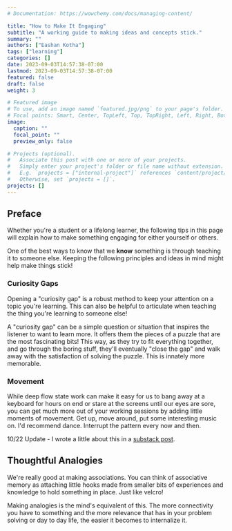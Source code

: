 ```yaml
---
# Documentation: https://wowchemy.com/docs/managing-content/

title: "How to Make It Engaging"
subtitle: "A working guide to making ideas and concepts stick."
summary: ""
authors: ["Eashan Kotha"]
tags: ["learning"]
categories: []
date: 2023-09-03T14:57:38-07:00
lastmod: 2023-09-03T14:57:38-07:00
featured: false
draft: false
weight: 3

# Featured image
# To use, add an image named `featured.jpg/png` to your page's folder.
# Focal points: Smart, Center, TopLeft, Top, TopRight, Left, Right, BottomLeft, Bottom, BottomRight.
image:
  caption: ""
  focal_point: ""
  preview_only: false

# Projects (optional).
#   Associate this post with one or more of your projects.
#   Simply enter your project's folder or file name without extension.
#   E.g. `projects = ["internal-project"]` references `content/project/deep-learning/index.md`.
#   Otherwise, set `projects = []`.
projects: []
---
```

## Preface
Whether you're a student or a lifelong learner, the following tips in this page will explain how to make something engaging for either yourself or others. 

One of the best ways to know that we **know** something is through teaching it to someone else. Keeping the following principles and ideas in mind might help make things stick! 


### Curiosity Gaps
Opening a "curiosity gap" is a robust method to keep your attention on a topic you're learning. This can also be helpful to articulate when teaching the thing you're learning to someone else!

A "curiosity gap" can be a simple question or situation that inspires the listener to want to learn more. It offers them the pieces of a puzzle that are the most fascinating bits! This way, as they try to fit everything together, and go through the boring stuff, they'll eventually "close the gap" and walk away with the satisfaction of solving the puzzle. This is innately more memorable. 

### Movement 
While deep flow state work can make it easy for us to bang away at a keyboard for hours on end or stare at the screens until our eyes are sore, you can get much more out of your working sessions by adding little moments of movement. Get up, move around, put some interesting music on. I'd recommend dance. Interrupt the pattern every now and then.

10/22 Update - I wrote a little about this in a [substack post](https://open.substack.com/pub/neuralengine/p/activation-energy).

## Thoughtful Analogies
We're really good at making associations. You can think of associative memory as attaching little hooks made from smaller bits of experiences and knowledge to hold something in place. Just like velcro!

Making analogies is the mind's equivalent of this. The more connectivity you have to something and the more relevance that has in your problem solving or day to day life, the easier it becomes to internalize it. 